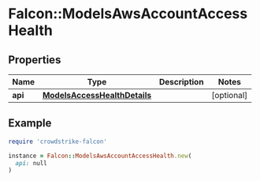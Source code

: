 # Falcon::ModelsAwsAccountAccessHealth

## Properties

| Name | Type | Description | Notes |
| ---- | ---- | ----------- | ----- |
| **api** | [**ModelsAccessHealthDetails**](ModelsAccessHealthDetails.md) |  | [optional] |

## Example

```ruby
require 'crowdstrike-falcon'

instance = Falcon::ModelsAwsAccountAccessHealth.new(
  api: null
)
```

